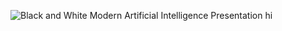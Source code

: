 ![Black and White Modern Artificial Intelligence Presentation](https://github.com/user-attachments/assets/f2050d22-53e8-4e07-8522-589ee88759fe)
hi
